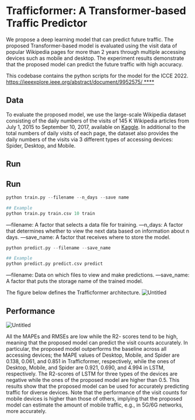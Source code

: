 # **Trafficformer: A Transformer-based Traffic Predictor**

We propose a deep learning model that can predict future traffic. The proposed Transformer-based model is evaluated using the visit data of popular Wikipedia pages for more than 2 years through multiple accessing devices such as mobile and desktop. The experiment results demonstrate that the proposed model can predict the future traffic with high accuracy.

This codebase contains the python scripts for the model for the ICCE 2022.  [https://ieeexplore.ieee.org/abstract/document/9952575/
****](https://ieeexplore.ieee.org/document/9730205)

## Data

To evaluate the proposed model, we use the large-scale Wikipedia dataset consisting of the daily numbers of the visits of 145 K Wikipedia articles from July 1, 2015 to September 10, 2017, available on [Kaggle](https://www.kaggle.com/c/web-traffic-time-series-forecasting/data). In additional to the total numbers of daily visits of each page, the dataset also provides the daily numbers of the visits via 3 different types of accessing devices: Spider, Desktop, and Mobile.

## Run
## Run

```python
python train.py --filename --n_days --save name

## Example
python train.py train.csv 10 train
```

—filename: A factor that selects a data file for training.
—n_days: A factor that determines whether to view the next data based on information about n days.
—save_name: A factor that receives where to store the model.

```python
python predict.py --filename --save_name

## Example
python predict.py predict.csv predict
```

—filename: Data on which files to view and make predictions.
—save_name: A factor that puts the storage name of the trained model.

The figure below defines the Trafficformer architecture.
![Untitled](https://prod-files-secure.s3.us-west-2.amazonaws.com/057e347f-38ce-4eff-9082-9d90bd6419e6/69589f56-9549-423d-b329-08c3faace64a/Untitled.png)

## Performance

![Untitled](https://prod-files-secure.s3.us-west-2.amazonaws.com/057e347f-38ce-4eff-9082-9d90bd6419e6/e2cb4df7-3f2a-4fe9-b4af-99c32d0faaa5/Untitled.png)

All the MAPEs and RMSEs are low while the R2- scores tend to be high, meaning that the proposed model can predict the visit counts accurately. In particular, the proposed model outperforms the baseline across all accessing devices; the MAPE values of Desktop, Mobile, and Spider are 0.138, 0.061, and 0.851 in Trafficformer, respectively, while the ones of Desktop, Mobile, and Spider are 0.921, 0.690, and 4.994 in LSTM, respectively. The R2-scores of LSTM for three types of the devices are negative while the ones of the proposed model are higher than 0.5. This results show that the proposed model can be used for accurately predicting traffic for diverse devices. Note that the performance of the visit counts for mobile devices is higher than those of others, implying that the proposed model can estimate the amount of mobile traffic, e.g., in 5G/6G networks, more accurately.
